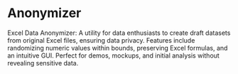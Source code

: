 # Anonymizer
Excel Data Anonymizer: A utility for data enthusiasts to create draft datasets from original Excel files, ensuring data privacy. Features include randomizing numeric values within bounds, preserving Excel formulas, and an intuitive GUI. Perfect for demos, mockups, and initial analysis without revealing sensitive data.
